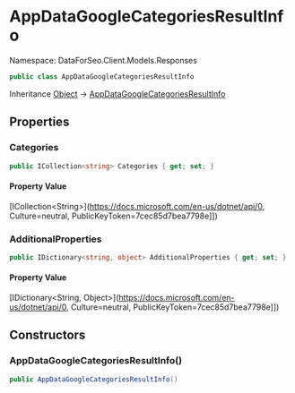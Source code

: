 # AppDataGoogleCategoriesResultInfo

Namespace: DataForSeo.Client.Models.Responses

```csharp
public class AppDataGoogleCategoriesResultInfo
```

Inheritance [Object](https://docs.microsoft.com/en-us/dotnet/api/Object) → [AppDataGoogleCategoriesResultInfo](./AppDataGoogleCategoriesResultInfo.md)

## Properties

### **Categories**

```csharp
public ICollection<string> Categories { get; set; }
```

#### Property Value

[ICollection&lt;String&gt;](https://docs.microsoft.com/en-us/dotnet/api/0, Culture=neutral, PublicKeyToken=7cec85d7bea7798e]])<br>

### **AdditionalProperties**

```csharp
public IDictionary<string, object> AdditionalProperties { get; set; }
```

#### Property Value

[IDictionary&lt;String, Object&gt;](https://docs.microsoft.com/en-us/dotnet/api/0, Culture=neutral, PublicKeyToken=7cec85d7bea7798e]])<br>

## Constructors

### **AppDataGoogleCategoriesResultInfo()**

```csharp
public AppDataGoogleCategoriesResultInfo()
```
